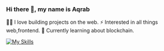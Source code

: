 ### Hi there 👋, **my name is Aqrab**
👨‍💻 I love building projects on the web.
⚡ Interested in all things web,frontend.
🌱 Currently learning about blockchain.

[![My Skills](https://skillicons.dev/icons?i=html,css,js,react,nodejs,mongodb,express,redux,ts,graphql,solidity,postman,git,figma&perline=7)](https://skillicons.dev)



